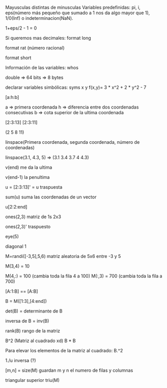 Mayusculas distintas de minusculas
Variables predefinidas: pi, i, eps(número más pequeño que sumado a 1 nos da algo mayor que 1), 1/0(Inf) o indeterminacion(NaN).

1+eps/2 - 1 = 0

Si queremos mas decimales:
format long

format rat (número racional)

format short

Información de las variables:
whos

double => 64 bits => 8 bytes

declarar variables simbólicas:
syms x y
f(x,y)= 3 * x^2 + 2 * y^2 - 7

[a:h:b]

a => primera coordenada
h => diferencia entre dos coordenadas consecutivas
b => cota superior de la ultima coordenada

[2:3:13] 
[2:3:11]

(2 5 8 11)

linspace(Primera coordenada, segunda coordenada, número de coordenadas)


linspace(3.1, 4.3, 5) => (3.1 3.4 3.7 4 4.3)

v(end) me da la ultima

v(end-1) la penultima

u = [2:3:13]' = u traspuesta

sum(u) suma las coordenadas de un vector


u[2:2:end]

ones(2,3) matriz de 1s 2x3

ones(2,3)'  traspuesto

eye(5)

diagonal 1



M=randi([-3,5],5,6) matriz aleatoria de 5x6 entre -3 y 5

M(3,4) = 10

M(4,:) = 100 (cambia toda la fila 4 a 100)
M(:,3) = 700 (cambia toda la fila a 700)

[A:1:B] == [A:B]

B = M([1:3],[4:end])

det(B) = determinante de B

inversa de B = inv(B)

rank(B) rango de la matriz

B^2 (Matriz al cuadrado xd) B * B

Para elevar los elementos de la matriz al cuadrado: B.^2

1./u inversa (?)

[m,n] = size(M) guardan m y n el numero de filas y columnas


triangular superior triu(M)
